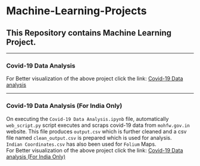 # Machine-Learning-Projects
## This Repository contains Machine Learning Project.
***
### Covid-19 Data Analysis
For Better visualization of the above project click the link:
[Covid-19 Data analysis](https://nbviewer.jupyter.org/github/krsamir/Machine-Learning-Projects/blob/master/COVID-19%20Data%20Analysis/Covid19-Data%20Analysis.ipynb)
***
### Covid-19 Data Analysis (For India Only)
On executing the `Covid-19 Data Analysis.ipynb` file, automatically `web_script.py` script executes and scraps covid-19 data from `mohfw.gov.in `website. This file produces `output.csv` which is further cleaned and a csv file named `clean_output.csv` is prepared which is used for analysis.<br>
`Indian Coordinates.csv` has also been used for `Folium` Maps.<br>
For Better visualization of the above project click the link:
[Covid-19 Data analysis (For India Only)](https://nbviewer.jupyter.org/github/krsamir/Machine-Learning-Projects/blob/master/Covid-19%20Data%20Analysis%20%28For%20India%20Only%29/Covid-19%20Data%20Analysis.ipynb)
